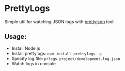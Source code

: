 # PrettyLogs
Simple util for watching JSON logs with [prettyjson](https://github.com/rafeca/prettyjson) tool.  

## Usage:
* Install Node.js  
* Install prettylogs:  `npm install prettylogs -g`
* Specify log file: `prlogs project/development.log.json`
* Watch logs in console
